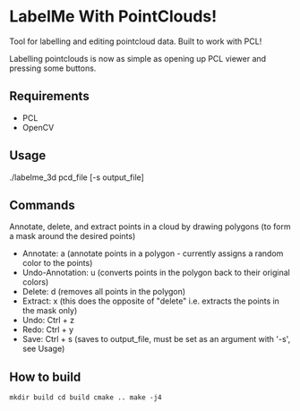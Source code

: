 # LabelMe With PointClouds!
Tool for labelling and editing pointcloud data. Built to work with PCL!

Labelling pointclouds is now as simple as opening up PCL viewer and pressing some buttons.

## Requirements
- PCL
- OpenCV

## Usage
./labelme_3d pcd_file [-s output_file] 

## Commands
Annotate, delete, and extract points in a cloud by drawing polygons (to form a mask around the desired points)
- Annotate: a (annotate points in a polygon - currently assigns a random color to the points)
- Undo-Annotation: u  (converts points in the polygon back to their original colors)
- Delete: d   (removes all points in the polygon)
- Extract: x  (this does the opposite of "delete" i.e. extracts the points in the mask only)
- Undo: Ctrl + z
- Redo: Ctrl + y
- Save: Ctrl + s  (saves to output_file, must be set as an argument with '-s', see Usage)

## How to build
`
mkdir build
cd build
cmake ..
make -j4
`
